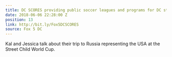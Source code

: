 ```yaml
---
title: DC SCORES providing public soccer leagues and programs for DC students
date: 2018-06-06 22:28:00 Z
position: 13
link: http://bit.ly/Fox5DCSCORES
source: Fox 5 DC
---
```


Kal and Jessica talk about their trip to Russia representing the USA at the Street Child World Cup. 